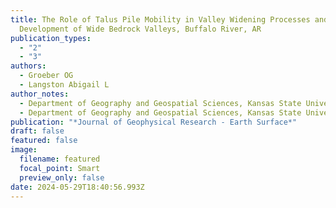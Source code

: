 ```yaml
---
title: The Role of Talus Pile Mobility in Valley Widening Processes and the
  Development of Wide Bedrock Valleys, Buffalo River, AR
publication_types:
  - "2"
  - "3"
authors:
  - Groeber OG
  - Langston Abigail L
author_notes:
  - Department of Geography and Geospatial Sciences, Kansas State University
  - Department of Geography and Geospatial Sciences, Kansas State University
publication: "*Journal of Geophysical Research - Earth Surface*"
draft: false
featured: false
image:
  filename: featured
  focal_point: Smart
  preview_only: false
date: 2024-05-29T18:40:56.993Z
---
```

